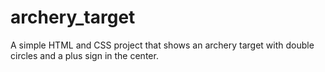 # archery_target
A simple HTML and CSS project that shows an archery target with double circles and a plus sign in the center.
